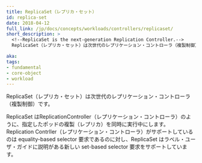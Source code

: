 ```yaml
---
title: ReplicaSet（レプリカ・セット）
id: replica-set
date: 2018-04-12
full_link: /jp/docs/concepts/workloads/controllers/replicaset/
short_description: >
  <!--ReplicaSet is the next-generation Replication Controller.-->
  ReplicaSet（レプリカ・セット）は次世代のレプリケーション・コントローラ（複製制御）です。

aka: 
tags:
- fundamental
- core-object
- workload
---
```

 <!--ReplicaSet is the next-generation Replication Controller.-->
 ReplicaSet（レプリカ・セット）は次世代のレプリケーション・コントローラ（複製制御）です。

<!--more--> 

<!--
ReplicaSet, like ReplicationController, ensures that a specified number of pods replicas are running at one time. ReplicaSet supports the new set-based selector requirements as described in the labels user guide, whereas a Replication Controller only supports equality-based selector requirements.
-->
ReplicaSet はReplicationController（レプリケーション・コントローラ）のように、指定したポッドの複製（レプリカ）を同時に実行中にします。Replication Contrller（レプリケーション・コントローラ）がサポートしているのは equality-based selector 要求であるのに対し、ReplicaSet はラベル・ユーザ・ガイドに説明がある新しい set-based selector 要求をサポートしています。

